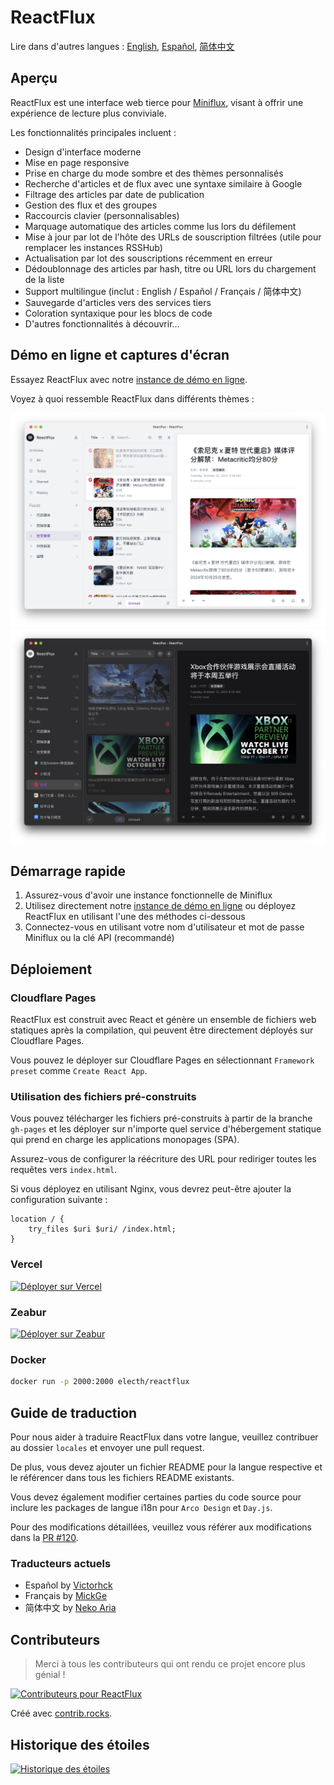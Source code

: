# ReactFlux

Lire dans d'autres langues : [English](../README.md), [Español](README.es-ES.md), [简体中文](README.zh-CN.md)

## Aperçu

ReactFlux est une interface web tierce pour [Miniflux](https://github.com/miniflux/v2), visant à offrir une expérience de lecture plus conviviale.

Les fonctionnalités principales incluent :

- Design d'interface moderne
- Mise en page responsive
- Prise en charge du mode sombre et des thèmes personnalisés
- Recherche d'articles et de flux avec une syntaxe similaire à Google
- Filtrage des articles par date de publication
- Gestion des flux et des groupes
- Raccourcis clavier (personnalisables)
- Marquage automatique des articles comme lus lors du défilement
- Mise à jour par lot de l'hôte des URLs de souscription filtrées (utile pour remplacer les instances RSSHub)
- Actualisation par lot des souscriptions récemment en erreur
- Dédoublonnage des articles par hash, titre ou URL lors du chargement de la liste
- Support multilingue (inclut : English / Español / Français / 简体中文)
- Sauvegarde d'articles vers des services tiers
- Coloration syntaxique pour les blocs de code
- D'autres fonctionnalités à découvrir...

## Démo en ligne et captures d'écran

Essayez ReactFlux avec notre [instance de démo en ligne](https://reactflux.pages.dev).

Voyez à quoi ressemble ReactFlux dans différents thèmes :

![Mode Clair](images/light.png)
![Mode Sombre](images/dark.png)

## Démarrage rapide

1. Assurez-vous d'avoir une instance fonctionnelle de Miniflux
2. Utilisez directement notre [instance de démo en ligne](https://reactflux.pages.dev) ou déployez ReactFlux en utilisant l'une des méthodes ci-dessous
3. Connectez-vous en utilisant votre nom d'utilisateur et mot de passe Miniflux ou la clé API (recommandé)

## Déploiement

### Cloudflare Pages

ReactFlux est construit avec React et génère un ensemble de fichiers web statiques après la compilation, qui peuvent être directement déployés sur Cloudflare Pages.

Vous pouvez le déployer sur Cloudflare Pages en sélectionnant `Framework preset` comme `Create React App`.

### Utilisation des fichiers pré-construits

Vous pouvez télécharger les fichiers pré-construits à partir de la branche `gh-pages` et les déployer sur n'importe quel service d'hébergement statique qui prend en charge les applications monopages (SPA).

Assurez-vous de configurer la réécriture des URL pour rediriger toutes les requêtes vers `index.html`.

Si vous déployez en utilisant Nginx, vous devrez peut-être ajouter la configuration suivante :

```nginx
location / {
    try_files $uri $uri/ /index.html;
}
```

### Vercel

[![Déployer sur Vercel](https://vercel.com/button)](https://vercel.com/import/project?template=https://github.com/electh/ReactFlux)

### Zeabur

[![Déployer sur Zeabur](https://zeabur.com/button.svg)](https://zeabur.com/templates/OKXO3W)

### Docker

```bash
docker run -p 2000:2000 electh/reactflux
```

## Guide de traduction

Pour nous aider à traduire ReactFlux dans votre langue, veuillez contribuer au dossier `locales` et envoyer une pull request.

De plus, vous devez ajouter un fichier README pour la langue respective et le référencer dans tous les fichiers README existants.

Vous devez également modifier certaines parties du code source pour inclure les packages de langue i18n pour `Arco Design` et `Day.js`.

Pour des modifications détaillées, veuillez vous référer aux modifications dans la [PR #120](https://github.com/electh/ReactFlux/pull/120).

### Traducteurs actuels

- Español by [Victorhck](https://github.com/victorhck)
- Français by [MickGe](https://github.com/MickGe)
- 简体中文 by [Neko Aria](https://github.com/NekoAria)

## Contributeurs

> Merci à tous les contributeurs qui ont rendu ce projet encore plus génial !

<a href="https://github.com/electh/ReactFlux/graphs/contributors">
  <img src="https://contrib.rocks/image?repo=electh/ReactFlux" alt="Contributeurs pour ReactFlux" />
</a>

Créé avec [contrib.rocks](https://contrib.rocks).

## Historique des étoiles

[![Historique des étoiles](https://starchart.cc/electh/ReactFlux.svg)](https://starchart.cc/electh/ReactFlux)
